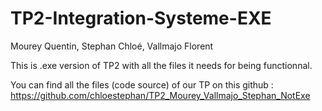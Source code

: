 # TP2-Integration-Systeme-EXE

Mourey Quentin, Stephan Chloé, Vallmajo Florent

This is .exe version of TP2 with all the files it needs for being functionnal.

You can find all the files (code source) of our TP on this github : https://github.com/chloestephan/TP2_Mourey_Vallmajo_Stephan_NotExe
